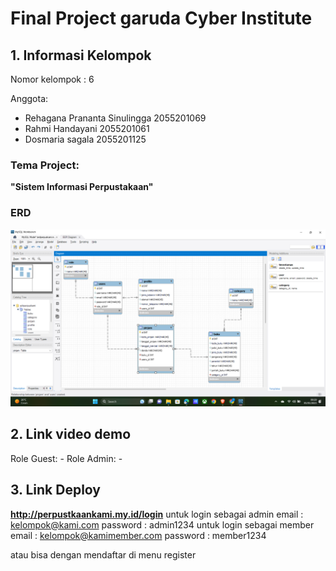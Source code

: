 # Final Project garuda Cyber Institute

## 1. Informasi Kelompok

Nomor kelompok : 6 

Anggota:
- Rehagana Prananta Sinulingga 2055201069
- Rahmi Handayani 2055201061
- Dosmaria sagala 2055201125

### Tema Project:
<b>"Sistem Informasi Perpustakaan"</b>

### ERD
![ERD Perpus](/public/ERD/erdperpuskami.png "ERD Perpus")

## 2. Link video demo
Role Guest: -
Role Admin: -

## 3. Link Deploy
<b>http://perpustkaankami.my.id/login</b>
untuk login sebagai admin
email : kelompok@kami.com
password : admin1234
untuk login sebagai member
email : kelompok@kamimember.com
password : member1234

atau bisa dengan mendaftar di menu register